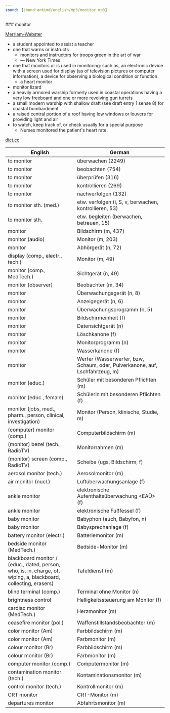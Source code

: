 ```yaml
---
sound: [sound:ankimd/english/mp3/monitor.mp3]
---
```


\### monitor

[Merriam-Webster](https://www.merriam-webster.com/dictionary/monitor)

- a student appointed to assist a teacher
- one that warns or instructs
    - monitors and instructors for troops green in the art of war
    - — New York Times
- one that monitors or is used in monitoring: such as, an electronic device with a screen used for display (as of television pictures or computer information), a device for observing a biological condition or function
    - a heart monitor
- monitor lizard
- a heavily armored warship formerly used in coastal operations having a very low freeboard and one or more revolving gun turrets
- a small modern warship with shallow draft (see draft entry 1 sense 8) for coastal bombardment
- a raised central portion of a roof having low windows or louvers for providing light and air
- to watch, keep track of, or check usually for a special purpose
    - Nurses monitored the patient's heart rate.

[dict.cc](https://www.dict.cc/monitor)

| English        | German       |
| -------------- | ------------ |
| to monitor | überwachen (2249) |
| to monitor | beobachten (754) |
| to monitor | überprüfen (316) |
| to monitor | kontrollieren (269) |
| to monitor | nachverfolgen (132) |
| to monitor sth. (med.) | etw. verfolgen (i, S, v, berwachen, kontrollieren, 53) |
| to monitor sth. | etw. begleiten (berwachen, betreuen, 15) |
| monitor | Bildschirm (m, 437) |
| monitor (audio) | Monitor (m, 203) |
| monitor | Abhörgerät (n, 72) |
| display (comp., electr., tech.) | Monitor (m, 49) |
| monitor (comp., MedTech.) | Sichtgerät (n, 49) |
| monitor (observer) | Beobachter (m, 34) |
| monitor | Überwachungsgerät (n, 8) |
| monitor | Anzeigegerät (n, 6) |
| monitor | Überwachungsprogramm (n, 5) |
| monitor | Bildschirmeinheit (f) |
| monitor | Datensichtgerät (n) |
| monitor | Löschkanone (f) |
| monitor | Monitorprogramm (n) |
| monitor | Wasserkanone (f) |
| monitor | Werfer (Wasserwerfer, bzw, Schaum, oder, Pulverkanone, auf, Lschfahrzeug, m) |
| monitor (educ.) | Schüler mit besonderen Pflichten (m) |
| monitor (educ., female) | Schülerin mit besonderen Pflichten (f) |
| monitor (jobs, med., pharm., person, clinical, investigation) | Monitor (Person, klinische, Studie, m) |
| (computer) monitor (comp.) | Computerbildschirm (m) |
| (monitor) bezel (tech., RadioTV) | Monitorrahmen (m) |
| (monitor) screen (comp., RadioTV) | Scheibe (ugs, Bildschirm, f) |
| aerosol monitor (tech.) | Aerosolmonitor (m) |
| air monitor (nucl.) | Luftüberwachungsanlage (f) |
| ankle monitor | elektronische Aufenthaltsüberwachung <EAÜ> (f) |
| ankle monitor | elektronische Fußfessel (f) |
| baby monitor | Babyphon (auch, Babyfon, n) |
| baby monitor | Babysprechanlage (f) |
| battery monitor (electr.) | Batteriemonitor (m) |
| bedside monitor <BSM> (MedTech.) | Bedside-Monitor <BSM> (m) |
| blackboard monitor / (educ., dated, person, who, is, in, charge, of, wiping, a, blackboard, collecting, erasers) | Tafeldienst (m) |
| blind terminal (comp.) | Terminal ohne Monitor (n) |
| brightness control | Helligkeitssteuerung am Monitor (f) |
| cardiac monitor (MedTech.) | Herzmonitor (m) |
| ceasefire monitor (pol.) | Waffenstillstandsbeobachter (m) |
| color monitor (Am) | Farbbildschirm (m) |
| color monitor (Am) | Farbmonitor (m) |
| colour monitor (Br) | Farbbildschirm (m) |
| colour monitor (Br) | Farbmonitor (m) |
| computer monitor (comp.) | Computermonitor (m) |
| contamination monitor (tech.) | Kontaminationsmonitor (m) |
| control monitor (tech.) | Kontrollmonitor (m) |
| CRT monitor | CRT-Monitor (m) |
| departures monitor | Abfahrtsmonitor (m) |
